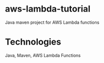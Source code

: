 # aws-lambda-tutorial
Java maven project for AWS Lambda functions
# Technologies
Java, Maven, AWS Lambda Functions
